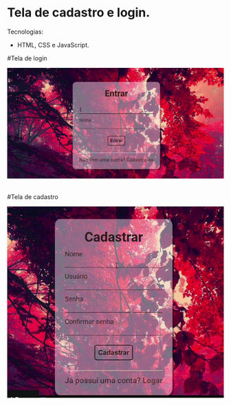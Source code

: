 # Tela de cadastro e login.

Tecnologias:
- HTML, CSS e JavaScript.


#Tela de login
<div align="center">
  <img src="tela_login.gif">
</div>

<br>

#Tela de cadastro
<div align="center">
  <img src="tela_cadastro.gif">
</div>

